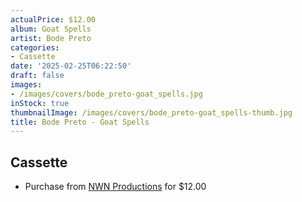 ```yaml
---
actualPrice: $12.00
album: Goat Spells
artist: Bode Preto
categories:
- Cassette
date: '2025-02-25T06:22:50'
draft: false
images:
- /images/covers/bode_preto-goat_spells.jpg
inStock: true
thumbnailImage: /images/covers/bode_preto-goat_spells-thumb.jpg
title: Bode Preto - Goat Spells
---
```


## Cassette
* Purchase from [NWN Productions](http://shop.nwnprod.com/index.php?route=product/product&path=73&product_id=59598&sort=pd.name&order=ASC) for $12.00
